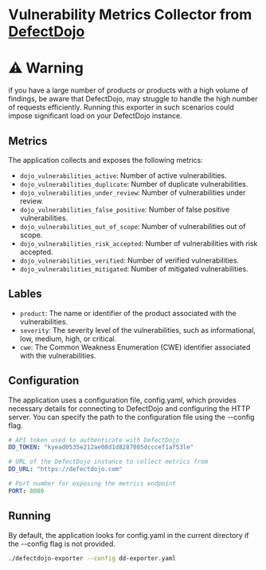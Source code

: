 # Vulnerability Metrics Collector from [DefectDojo](https://github.com/DefectDojo/django-DefectDojo)

# ⚠️ Warning

if you have a large number of products or products with a high volume of findings, be aware that DefectDojo, may struggle to handle the high number of requests efficiently. Running this exporter in such scenarios could impose significant load on your DefectDojo instance.

## Metrics

The application collects and exposes the following metrics:

- `dojo_vulnerabilities_active`: Number of active vulnerabilities.
- `dojo_vulnerabilities_duplicate`: Number of duplicate vulnerabilities.
- `dojo_vulnerabilities_under_review`: Number of vulnerabilities under review.
- `dojo_vulnerabilities_false_positive`: Number of false positive vulnerabilities.
- `dojo_vulnerabilities_out_of_scope`: Number of vulnerabilities out of scope.
- `dojo_vulnerabilities_risk_accepted`: Number of vulnerabilities with risk accepted.
- `dojo_vulnerabilities_verified`: Number of verified vulnerabilities.
- `dojo_vulnerabilities_mitigated`: Number of mitigated vulnerabilities.

## Lables

- `product`: The name or identifier of the product associated with the vulnerabilities.
- `severity`: The severity level of the vulnerabilities, such as informational, low, medium, high, or critical.
- `cwe`: The Common Weakness Enumeration (CWE) identifier associated with the vulnerabilities.

## Configuration

The application uses a configuration file, config.yaml, which provides necessary details for connecting to DefectDojo and configuring the HTTP server. You can specify the path to the configuration file using the --config flag.

```yaml
# API token used to authenticate with DefectDojo
DD_TOKEN: "kyead0535e212ae08d1d8287085dcccef1af53le"

# URL of the DefectDojo instance to collect metrics from
DD_URL: "https://defectdojo.com"

# Port number for exposing the metrics endpoint
PORT: 8080
```

## Running

By default, the application looks for config.yaml in the current directory if the --config flag is not provided.

```bash
./defectdojo-exporter --config dd-exporter.yaml
```
